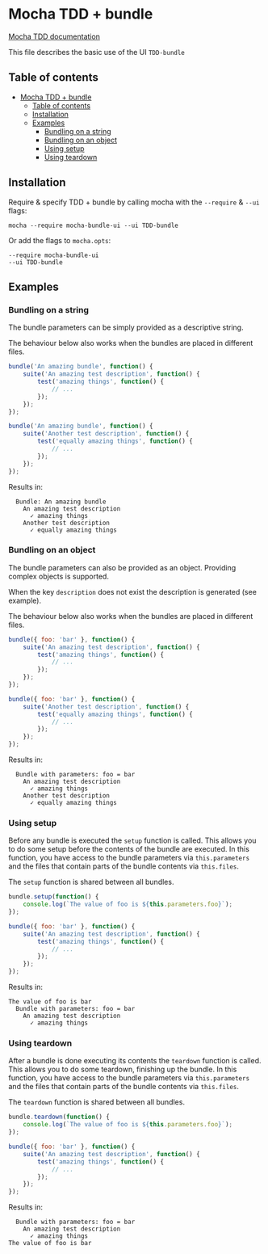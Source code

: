 # Mocha TDD + bundle

[Mocha TDD documentation](https://mochajs.org/#tdd)

This file describes the basic use of the UI `TDD-bundle`

## Table of contents

- [Mocha TDD + bundle](#mocha-tdd--bundle)
  - [Table of contents](#table-of-contents)
  - [Installation](#installation)
  - [Examples](#examples)
    - [Bundling on a string](#bundling-on-a-string)
    - [Bundling on an object](#bundling-on-an-object)
    - [Using setup](#using-setup)
    - [Using teardown](#using-teardown)

## Installation

Require & specify TDD + bundle by calling mocha with the `--require` & `--ui` flags:

```shell
mocha --require mocha-bundle-ui --ui TDD-bundle
```

Or add the flags to `mocha.opts`:

```shell
--require mocha-bundle-ui
--ui TDD-bundle
```

## Examples

### Bundling on a string

The bundle parameters can be simply provided as a descriptive string.

The behaviour below also works when the bundles are placed in different files.

```javascript
bundle('An amazing bundle', function() {
    suite('An amazing test description', function() {
        test('amazing things', function() {
            // ...
        });
    });
});

bundle('An amazing bundle', function() {
    suite('Another test description', function() {
        test('equally amazing things', function() {
            // ...
        });
    });
});
```

Results in:

```
  Bundle: An amazing bundle
    An amazing test description
      ✓ amazing things
    Another test description
      ✓ equally amazing things
```

### Bundling on an object

The bundle parameters can also be provided as an object. Providing complex objects is supported.

When the key `description` does not exist the description is generated (see example).

The behaviour below also works when the bundles are placed in different files.

```javascript
bundle({ foo: 'bar' }, function() {
    suite('An amazing test description', function() {
        test('amazing things', function() {
            // ...
        });
    });
});

bundle({ foo: 'bar' }, function() {
    suite('Another test description', function() {
        test('equally amazing things', function() {
            // ...
        });
    });
});
```

Results in:

```
  Bundle with parameters: foo = bar
    An amazing test description
      ✓ amazing things
    Another test description
      ✓ equally amazing things
```

### Using setup

Before any bundle is executed the `setup` function is called. This allows you to do some setup before the contents of the bundle are executed. In this function, you have access to the bundle parameters via `this.parameters` and the files that contain parts of the bundle contents via `this.files`.

The `setup` function is shared between all bundles.

```javascript
bundle.setup(function() {
    console.log(`The value of foo is ${this.parameters.foo}`);
});

bundle({ foo: 'bar' }, function() {
    suite('An amazing test description', function() {
        test('amazing things', function() {
            // ...
        });
    });
});
```

Results in:

```
The value of foo is bar
  Bundle with parameters: foo = bar
    An amazing test description
      ✓ amazing things
```

### Using teardown

After a bundle is done executing its contents the `teardown` function is called. This allows you to do some teardown, finishing up the bundle. In this function, you have access to the bundle parameters via `this.parameters` and the files that contain parts of the bundle contents via `this.files`.

The `teardown` function is shared between all bundles.

```javascript
bundle.teardown(function() {
    console.log(`The value of foo is ${this.parameters.foo}`);
});

bundle({ foo: 'bar' }, function() {
    suite('An amazing test description', function() {
        test('amazing things', function() {
            // ...
        });
    });
});
```

Results in:

```
  Bundle with parameters: foo = bar
    An amazing test description
      ✓ amazing things
The value of foo is bar
```
